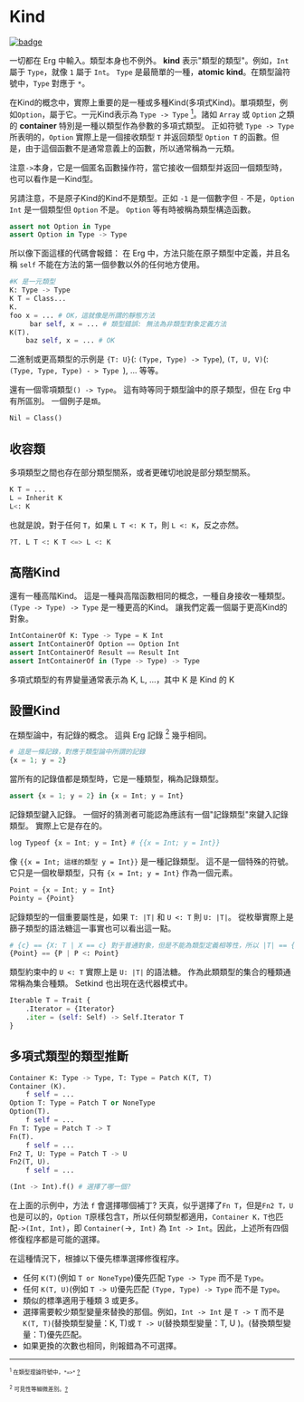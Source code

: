 # Kind

[![badge](https://img.shields.io/endpoint.svg?url=https%3A%2F%2Fgezf7g7pd5.execute-api.ap-northeast-1.amazonaws.com%2Fdefault%2Fsource_up_to_date%3Fowner%3Derg-lang%26repos%3Derg%26ref%3Dmain%26path%3Ddoc/EN/syntax/type/advanced/kind.md%26commit_hash%3D14657486719a134f494e107774ac8f9d5a63f083)](https://gezf7g7pd5.execute-api.ap-northeast-1.amazonaws.com/default/source_up_to_date?owner=erg-lang&repos=erg&ref=main&path=doc/EN/syntax/type/advanced/kind.md&commit_hash=14657486719a134f494e107774ac8f9d5a63f083)

一切都在 Erg 中輸入。類型本身也不例外。 __kind__ 表示"類型的類型"。例如，`Int` 屬于 `Type`，就像 `1` 屬于 `Int`。 `Type` 是最簡單的一種，__atomic kind__。在類型論符號中，`Type` 對應于 `*`。

在Kind的概念中，實際上重要的是一種或多種Kind(多項式Kind)。單項類型，例如`Option`，屬于它。一元Kind表示為 `Type -> Type` [<sup id="f1">1</sup>](#1)。諸如 `Array` 或 `Option` 之類的 __container__ 特別是一種以類型作為參數的多項式類型。
正如符號 `Type -> Type` 所表明的，`Option` 實際上是一個接收類型 `T` 并返回類型 `Option T` 的函數。但是，由于這個函數不是通常意義上的函數，所以通常稱為一元類。

注意`->`本身，它是一個匿名函數操作符，當它接收一個類型并返回一個類型時，也可以看作是一Kind型。

另請注意，不是原子Kind的Kind不是類型。正如 `-1` 是一個數字但 `-` 不是，`Option Int` 是一個類型但 `Option` 不是。 `Option` 等有時被稱為類型構造函數。

```python
assert not Option in Type
assert Option in Type -> Type
```

所以像下面這樣的代碼會報錯：
在 Erg 中，方法只能在原子類型中定義，并且名稱 `self` 不能在方法的第一個參數以外的任何地方使用。

```python
#K 是一元類型
K: Type -> Type
K T = Class...
K.
foo x = ... # OK，這就像是所謂的靜態方法
     bar self, x = ... # 類型錯誤: 無法為非類型對象定義方法
K(T).
    baz self, x = ... # OK
```

二進制或更高類型的示例是 `{T: U}`(: `(Type, Type) -> Type`), `(T, U, V)`(: `(Type, Type, Type) - > Type `), ... 等等。

還有一個零項類型`() -> Type`。 這有時等同于類型論中的原子類型，但在 Erg 中有所區別。 一個例子是`類`。

```python
Nil = Class()
```

## 收容類

多項類型之間也存在部分類型關系，或者更確切地說是部分類型關系。

```python
K T = ...
L = Inherit K
L<: K
```

也就是說，對于任何 `T`，如果 `L T <: K T`，則 `L <: K`，反之亦然。

```python
?T. L T <: K T <=> L <: K
```

## 高階Kind

還有一種高階Kind。 這是一種與高階函數相同的概念，一種自身接收一種類型。 `(Type -> Type) -> Type` 是一種更高的Kind。 讓我們定義一個屬于更高Kind的對象。

```python
IntContainerOf K: Type -> Type = K Int
assert IntContainerOf Option == Option Int
assert IntContainerOf Result == Result Int
assert IntContainerOf in (Type -> Type) -> Type
```

多項式類型的有界變量通常表示為 K, L, ...，其中 K 是 Kind 的 K

## 設置Kind

在類型論中，有記錄的概念。 這與 Erg 記錄 [<sup id="f2">2</sup>](#2) 幾乎相同。

```python
# 這是一條記錄，對應于類型論中所謂的記錄
{x = 1; y = 2}
```

當所有的記錄值都是類型時，它是一種類型，稱為記錄類型。

```python
assert {x = 1; y = 2} in {x = Int; y = Int}
```

記錄類型鍵入記錄。 一個好的猜測者可能認為應該有一個"記錄類型"來鍵入記錄類型。 實際上它是存在的。

```python
log Typeof {x = Int; y = Int} # {{x = Int; y = Int}}
```

像 `{{x = Int; 這樣的類型 y = Int}}` 是一種記錄類型。 這不是一個特殊的符號。 它只是一個枚舉類型，只有 `{x = Int; y = Int}` 作為一個元素。

```python
Point = {x = Int; y = Int}
Pointy = {Point}
```

記錄類型的一個重要屬性是，如果 `T: |T|` 和 `U <: T` 則 `U: |T|`。
從枚舉實際上是篩子類型的語法糖這一事實也可以看出這一點。

```python
# {c} == {X: T | X == c} 對于普通對象，但是不能為類型定義相等性，所以 |T| == {X | X <: T}
{Point} == {P | P <: Point}
```

類型約束中的 `U <: T` 實際上是 `U: |T|` 的語法糖。
作為此類類型的集合的種類通常稱為集合種類。 Setkind 也出現在迭代器模式中。

```python
Iterable T = Trait {
    .Iterator = {Iterator}
    .iter = (self: Self) -> Self.Iterator T
}
```

## 多項式類型的類型推斷

```python
Container K: Type -> Type, T: Type = Patch K(T, T)
Container (K).
    f self = ...
Option T: Type = Patch T or NoneType
Option(T).
    f self = ...
Fn T: Type = Patch T -> T
Fn(T).
    f self = ...
Fn2 T, U: Type = Patch T -> U
Fn2(T, U).
    f self = ...

(Int -> Int).f() # 選擇了哪一個?
```
在上面的示例中，方法 `f` 會選擇哪個補丁?
天真，似乎選擇了`Fn T`，但是`Fn2 T，U`也是可以的，`Option T`原樣包含`T`，所以任何類型都適用，`Container K，T`也匹配`->(Int, Int)`，即 `Container(`->`, Int)` 為 `Int -> Int`。因此，上述所有四個修復程序都是可能的選擇。

在這種情況下，根據以下優先標準選擇修復程序。

* 任何 `K(T)`(例如 `T or NoneType`)優先匹配 `Type -> Type` 而不是 `Type`。
* 任何 `K(T, U)`(例如 `T -> U`)優先匹配 `(Type, Type) -> Type` 而不是 `Type`。
* 類似的標準適用于種類 3 或更多。
* 選擇需要較少類型變量來替換的那個。例如，`Int -> Int` 是 `T -> T` 而不是 `K(T, T)`(替換類型變量：K, T)或 `T -> U`(替換類型變量：T, U )。(替換類型變量：T)優先匹配。
* 如果更換的次數也相同，則報錯為不可選擇。

---

<span id="1" style="font-size:x-small"><sup>1</sup> 在類型理論符號中，`*=>*` [?](#f1)</span>

<span id="2" style="font-size:x-small"><sup>2</sup> 可見性等細微差別。[?](#f2)</span>
